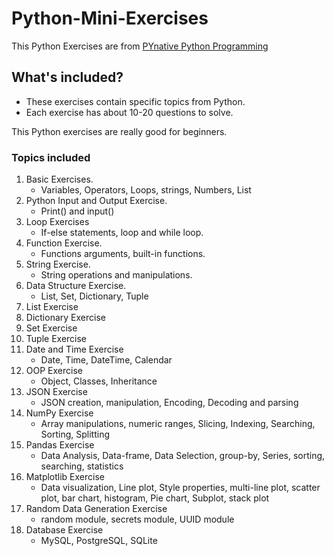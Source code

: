 # Python-Mini-Exercises
This Python Exercises are from [PYnative Python Programming](https://pynative.com/python-exercises-with-solutions/)

## What's included?
* These exercises contain specific topics from Python.
* Each exercise has about 10-20 questions to solve.

This Python exercises are really good for beginners.

### Topics included
1. Basic Exercises.  
    * Variables, Operators, Loops, strings, Numbers, List
2. Python Input and Output Exercise.
    * Print() and input()
3. Loop Exercises
    * If-else statements, loop and while loop.
4. Function Exercise.
    * Functions arguments, built-in functions.
5. String Exercise.
    * String operations and manipulations.
6. Data Structure Exercise.
    * List, Set, Dictionary, Tuple
7. List Exercise
8. Dictionary Exercise
9. Set Exercise
10. Tuple Exercise
11. Date and Time Exercise
    * Date, Time, DateTime, Calendar
12. OOP Exercise
    * Object, Classes, Inheritance
13. JSON Exercise
    * JSON creation, manipulation, Encoding, Decoding and parsing
14. NumPy Exercise
    * Array manipulations, numeric ranges, Slicing, Indexing, Searching, Sorting, Splitting
15. Pandas Exercise
    * Data Analysis, Data-frame, Data Selection, group-by, Series, sorting, searching, statistics
16. Matplotlib Exercise
    * Data visualization, Line plot, Style properties, multi-line plot, scatter plot, bar chart, histogram, Pie chart, Subplot, stack plot
17. Random Data Generation  Exercise
    * random module, secrets module, UUID module
18. Database Exercise
    * MySQL, PostgreSQL, SQLite

